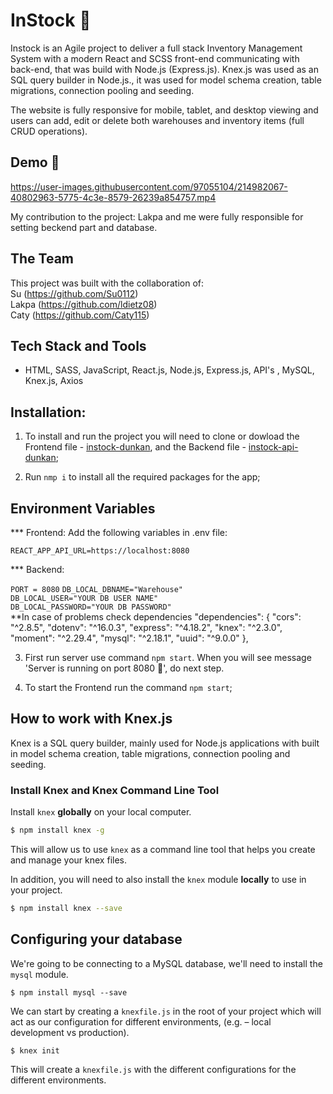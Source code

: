 # InStock 🌱

Instock is an Agile project to deliver a full stack Inventory Management System with a modern React and SCSS front-end communicating with back-end, that was build with Node.js (Express.js). Knex.js was used as an SQL query builder in Node.js., it was used for model schema creation, table migrations, connection pooling and seeding.

The website is fully responsive for mobile, tablet, and desktop viewing and users can add, edit or delete both warehouses and inventory items (full CRUD operations).

## Demo 🌱

https://user-images.githubusercontent.com/97055104/214982067-40802963-5775-4c3e-8579-26239a854757.mp4

My contribution to the project:
Lakpa and me were fully responsible for setting beckend part and database.

## The Team

This project was built with the collaboration of: <br>
Su (https://github.com/Su0112) <br>
Lakpa (https://github.com/ldietz08) <br>
Caty (https://github.com/Caty115)<br>

## Tech Stack and Tools

- HTML, SASS, JavaScript, React.js, Node.js, Express.js, API's , MySQL, Knex.js, Axios

## Installation:

1. To install and run the project you will need to clone or dowload the Frontend file - [instock-dunkan](https://github.com/Awatanka/instock-duncan), and the Backend file - [instock-api-dunkan](https://github.com/Awatanka/instock-api-duncan/tree/main);

2. Run `nmp i` to install all the required packages for the app;

## Environment Variables

\*\*\* Frontend:
Add the following variables in .env file:

`REACT_APP_API_URL=https://localhost:8080`

\*\*\* Backend:

`PORT = 8080`
`DB_LOCAL_DBNAME="Warehouse"`<br>
`DB_LOCAL_USER="YOUR DB USER NAME"`<br>
`DB_LOCAL_PASSWORD="YOUR DB PASSWORD"`<br>
\*\*In case of problems check dependencies
"dependencies": {
"cors": "^2.8.5",
"dotenv": "^16.0.3",
"express": "^4.18.2",
"knex": "^2.3.0",
"moment": "^2.29.4",
"mysql": "^2.18.1",
"uuid": "^9.0.0"
},

3. First run server use command `npm start`. When you will see message 'Server is running on port 8080 🚀', do next step.

4. To start the Frontend run the command `npm start`;

## How to work with Knex.js

Knex is a SQL query builder, mainly used for Node.js applications with built in model schema creation, table migrations, connection pooling and seeding.

### Install Knex and Knex Command Line Tool

Install `knex` **globally** on your local computer.

```bash
$ npm install knex -g
```

This will allow us to use `knex` as a command line tool that helps you create and manage your knex files.

In addition, you will need to also install the `knex` module **locally** to use in your project.

```bash
$ npm install knex --save
```

## Configuring your database

We're going to be connecting to a MySQL database, we'll need to install the `mysql` module.

```
$ npm install mysql --save
```

We can start by creating a `knexfile.js` in the root of your project which will act as our configuration for different environments, (e.g. – local development vs production).

```
$ knex init
```

This will create a `knexfile.js` with the different configurations for the different environments.
